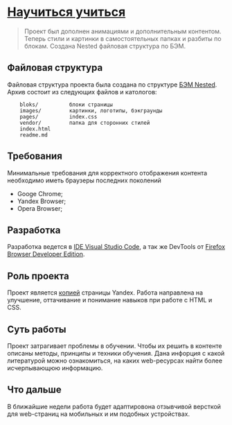 # [Научиться учиться](https://v1ktorbro.github.io/how-to-learn/)

> Проект был дополнен анимациями и дополнительным контентом. Теперь стили и картинки в самостоятельных папках и разбиты по блокам. Создана Nested файловая структура по БЭМ.

## Файловая структура

Файловая структура проекта была создана по структуре [БЭМ Nested](https://ru.bem.info/methodology/filestructure/). Архив состоит из следующих файлов и катологов:

        bloks/          блоки страницы
        images/         картинки, логотипы, бэкграунды
        pages/          index.css
        vendor/         папка для сторонних стилей
        index.html
        readme.md


## Требования

Минимальные требования для корректного отображения контента необходимо иметь браузеры последних поколений
* Googe Chrome;
* Yandex Browser;
* Opera Browser;

## Разработка

Разработка ведется в [IDE Visual Studio Code](https://visualstudio.microsoft.com/ru/vs/), а так же DevTools от [Firefox Browser Developer Edition](https://www.mozilla.org/ru/firefox/developer/).

## Роль проекта

Проект является [копией](https://code.s3.yandex.net/web-developer/final-projects/project-1/index.html#techniques) страницы Yandex. Работа направлена на улучшение, оттачивание и понимание навыков при работе с HTML и CSS.

## Суть работы

Проект затрагивает проблемы в обучении. Чтобы их решить в контенте описаны методы, принципы и техники обучения. Дана инфорция с какой литературой можно ознакомиться, на каких web-ресурсах найти более исчерпывающюю информацию.

## Что дальше

В ближайшие недели работа будет адаптировона отзывчивой версткой для web-страниц на мобильных и им подобных устройствах.
